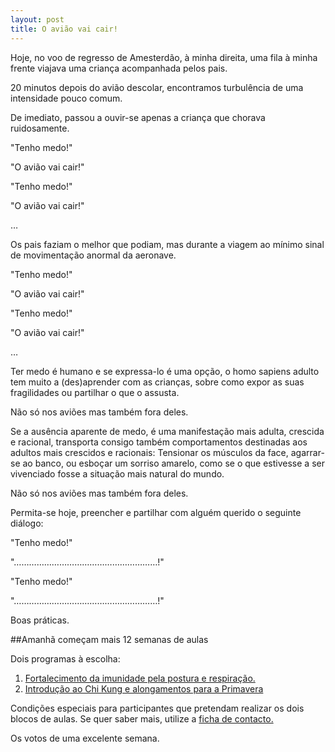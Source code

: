 ```yaml
---
layout: post
title: O avião vai cair! 
---
```

Hoje, no voo de regresso de Amesterdão, à minha direita, uma fila à minha frente viajava uma criança acompanhada pelos pais.

20 minutos depois do avião descolar, encontramos turbulência de uma intensidade pouco comum. 

De imediato, passou a ouvir-se apenas a criança que chorava ruidosamente. 

"Tenho medo!"

"O avião vai cair!"

"Tenho medo!"

"O avião vai cair!"

…

Os pais faziam o melhor que podiam, mas durante a viagem ao mínimo sinal de movimentação anormal da aeronave. 

"Tenho medo!"

"O avião vai cair!"

"Tenho medo!"

"O avião vai cair!"

…

Ter medo é humano e se expressa-lo é uma opção, o homo sapiens adulto tem muito a (des)aprender com as crianças, sobre como expor as suas fragilidades ou partilhar o que o assusta. 

Não só nos aviões mas também fora deles. 

Se a ausência aparente de medo, é uma manifestação mais adulta, crescida e racional, transporta consigo também comportamentos destinadas aos adultos mais crescidos e racionais: Tensionar os músculos da face, agarrar-se ao banco, ou esboçar um sorriso amarelo, como se o que estivesse a ser vivenciado fosse a situação mais natural do mundo. 

Não só nos aviões mas também fora deles.

Permita-se hoje, preencher e partilhar com alguém querido o seguinte diálogo: 

"Tenho medo!"

"…………………………………………………!"

"Tenho medo!"

"…………………………………………………!"


Boas práticas.


##Amanhã começam mais 12 semanas de aulas

Dois programas à escolha:

1. [Fortalecimento da imunidade pela postura e respiração.](http://lourencoazevedo.com/imunidade.html)
2. [Introdução ao Chi Kung e alongamentos para a Primavera](http://lourencoazevedo.com/zero.html)  

Condições especiais para participantes que pretendam realizar os dois blocos de aulas. Se quer saber mais, utilize a [ficha de contacto.](http://lourencoazevedo.con/contacto.html)

Os votos de uma excelente semana.  
